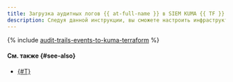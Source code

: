 ```yaml
---
title: Загрузка аудитных логов {{ at-full-name }} в SIEM KUMA {{ TF }}
description: Следуя данной инструкции, вы сможете настроить инфраструктуру для экспорта аудитных логов {{ at-short-name }} в SIEM-систему KUMA {{ TF }}.
---
```


{% include [audit-trails-events-to-kuma-terraform](../../../_tutorials/security/audit-trails-events-to-kuma-terraform.md) %}

#### См. также {#see-also}

* [{#T}](console.md)